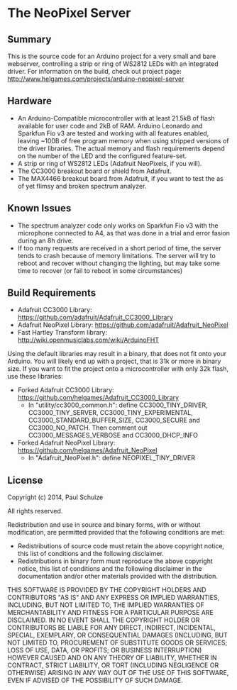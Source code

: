 The NeoPixel Server
===================

## Summary
This is the source code for an Arduino project for a very small and bare webserver, controlling
a strip or ring of WS2812 LEDs with an integrated driver. For information on the build, check out project page: http://www.helgames.com/projects/arduino-neopixel-server

## Hardware
* An Arduino-Compatible microcontroller with at least 21.5kB of flash available for user code and 2kB of RAM. Arduino Leonardo and Sparkfun Fio v3 are tested and working with all features enabled, leaving ~100B of free program memory when using stripped versions of the driver libraries. The actual memory and flash requirements depend on the number of the LED and the configured feature-set.
* A strip or ring of WS2812 LEDs (Adafruit NeoPixels, if you will).
* The CC3000 breakout board or shield from Adafruit.
* The MAX4466 breakout board from Adafruit, if you want to test the as of yet flimsy and broken spectrum analyzer.

## Known Issues
* The spectrum analyzer code only works on Sparkfun Fio v3 with the microphone connected to A4, as that was done in a trial and error fasion during an 8h drive.
* If too many requests are received in a short period of time, the server tends to crash because of memory limitations. The server will try to reboot and recover without changing the lighting, but may take some time to recover (or fail to reboot in some circumstances)

## Build Requirements
* Adafruit CC3000 Library: https://github.com/adafruit/Adafruit_CC3000_Library
* Adafruit NeoPixel Library: https://github.com/adafruit/Adafruit_NeoPixel
* Fast Hartley Transform library: http://wiki.openmusiclabs.com/wiki/ArduinoFHT

Using the default libraries may result in a binary, that does not fit onto your Arduino. You will
likely end up with a project, that is 31k or more in binary size. If you want to fit the project
onto a microcontroller with only 32k flash, use these libraries:
* Forked Adafruit CC3000 Library: https://github.com/helgames/Adafruit_CC3000_Library
  - In "utility/cc3000_common.h": define CC3000_TINY_DRIVER, CC3000_TINY_SERVER, CC3000_TINY_EXPERIMENTAL, CC3000_STANDARD_BUFFER_SIZE, CC3000_SECURE and CC3000_NO_PATCH. Then comment out CC3000_MESSAGES_VERBOSE and CC3000_DHCP_INFO
* Forked Adafruit NeoPixel Library: https://github.com/helgames/Adafruit_NeoPixel
  - In "Adafruit_NeoPixel.h": define NEOPIXEL_TINY_DRIVER

## License
Copyright (c) 2014, Paul Schulze

All rights reserved.

Redistribution and use in source and binary forms, with or without modification,
are permitted provided that the following conditions are met:

* Redistributions of source code must retain the above copyright notice,
  this list of conditions and the following disclaimer.
* Redistributions in binary form must reproduce the above copyright notice,
  this list of conditions and the following disclaimer in the documentation
  and/or other materials provided with the distribution.

THIS SOFTWARE IS PROVIDED BY THE COPYRIGHT HOLDERS AND CONTRIBUTORS "AS IS"
AND ANY EXPRESS OR IMPLIED WARRANTIES, INCLUDING, BUT NOT LIMITED TO, THE IMPLIED
WARRANTIES OF MERCHANTABILITY AND FITNESS FOR A PARTICULAR PURPOSE ARE DISCLAIMED.
IN NO EVENT SHALL THE COPYRIGHT HOLDER OR CONTRIBUTORS BE LIABLE FOR ANY DIRECT,
INDIRECT, INCIDENTAL, SPECIAL, EXEMPLARY, OR CONSEQUENTIAL DAMAGES (INCLUDING, BUT
NOT LIMITED TO, PROCUREMENT OF SUBSTITUTE GOODS OR SERVICES; LOSS OF USE, DATA,
OR PROFITS; OR BUSINESS INTERRUPTION) HOWEVER CAUSED AND ON ANY THEORY OF LIABILITY,
WHETHER IN CONTRACT, STRICT LIABILITY, OR TORT (INCLUDING NEGLIGENCE OR OTHERWISE)
ARISING IN ANY WAY OUT OF THE USE OF THIS SOFTWARE, EVEN IF ADVISED OF THE POSSIBILITY
OF SUCH DAMAGE.
